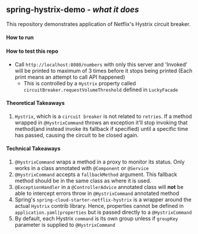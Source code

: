 ## spring-hystrix-demo - _what it does_
This repository demonstrates application of Netflix's Hystrix circuit breaker. 

#### How to run

#### How to test this repo 
- Call `http://localhost:8080/numbers` with only this server and 'Invoked' will be printed to maximum of 3 
times before it stops being printed (Each print means an attempt to call API happened)
  - This is controlled by a `Hystrix` property called `circuitBreaker.requestVolumeThreshold` defined in `LuckyFacade`

#### Theoretical Takeaways
1. `Hystrix`, which is a `circuit breaker` is not related to `retries`. If a method wrapped in `@HystrixCommand` throws
an exception it'll stop invoking that method(and instead invoke its fallback if specified) until a specific time has 
passed, causing the circuit to be closed again.

#### Technical Takeaways
1. `@HystrixCommand` wraps a method in a proxy to monitor its status. Only works in a class annotated with `@Component` or `@Service`
1. `@HystrixCommand` accepts a `fallbackMethod` argument. This fallback method should be in the same class as where it is used. 
1. `@ExceptionHandler` in a `@ControllerAdvice` annotated class will **not** be able to intercept errors throw in `@HystrixCommand` annotated method
1. Spring's `spring-cloud-starter-netflix-hystrix` is a wrapper around the actual `Hystrix` contrib library. Hence, properties
cannot be defined in `application.yaml|properties` but is passed directly to a `@HystrixCommand`
1. By default, each Hystrix `command` is its own group unless if `groupKey` parameter is supplied to `@HystrixCommand` 
